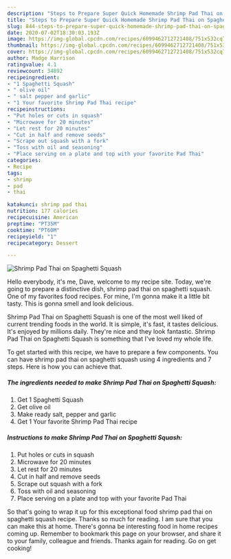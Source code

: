 ```yaml
---
description: "Steps to Prepare Super Quick Homemade Shrimp Pad Thai on Spaghetti Squash"
title: "Steps to Prepare Super Quick Homemade Shrimp Pad Thai on Spaghetti Squash"
slug: 844-steps-to-prepare-super-quick-homemade-shrimp-pad-thai-on-spaghetti-squash
date: 2020-07-02T18:30:03.193Z
image: https://img-global.cpcdn.com/recipes/6099462712721408/751x532cq70/shrimp-pad-thai-on-spaghetti-squash-recipe-main-photo.jpg
thumbnail: https://img-global.cpcdn.com/recipes/6099462712721408/751x532cq70/shrimp-pad-thai-on-spaghetti-squash-recipe-main-photo.jpg
cover: https://img-global.cpcdn.com/recipes/6099462712721408/751x532cq70/shrimp-pad-thai-on-spaghetti-squash-recipe-main-photo.jpg
author: Madge Harrison
ratingvalue: 4.1
reviewcount: 34892
recipeingredient:
- "1 Spaghetti Squash"
- " olive oil"
- " salt pepper and garlic"
- "1 Your favorite Shrimp Pad Thai recipe"
recipeinstructions:
- "Put holes or cuts in squash"
- "Microwave for 20 minutes"
- "Let rest for 20 minutes"
- "Cut in half and remove seeds"
- "Scrape out squash with a fork"
- "Toss with oil and seasoning"
- "Place serving on a plate and top with your favorite Pad Thai"
categories:
- Recipe
tags:
- shrimp
- pad
- thai

katakunci: shrimp pad thai 
nutrition: 177 calories
recipecuisine: American
preptime: "PT35M"
cooktime: "PT60M"
recipeyield: "1"
recipecategory: Dessert

---
```



![Shrimp Pad Thai on Spaghetti Squash](https://img-global.cpcdn.com/recipes/6099462712721408/751x532cq70/shrimp-pad-thai-on-spaghetti-squash-recipe-main-photo.jpg)

Hello everybody, it's me, Dave, welcome to my recipe site. Today, we're going to prepare a distinctive dish, shrimp pad thai on spaghetti squash. One of my favorites food recipes. For mine, I'm gonna make it a little bit tasty. This is gonna smell and look delicious.



Shrimp Pad Thai on Spaghetti Squash is one of the most well liked of current trending foods in the world. It is simple, it's fast, it tastes delicious. It's enjoyed by millions daily. They're nice and they look fantastic. Shrimp Pad Thai on Spaghetti Squash is something that I've loved my whole life.


To get started with this recipe, we have to prepare a few components. You can have shrimp pad thai on spaghetti squash using 4 ingredients and 7 steps. Here is how you can achieve that.

<!--inarticleads1-->

##### The ingredients needed to make Shrimp Pad Thai on Spaghetti Squash:

1. Get 1 Spaghetti Squash
1. Get  olive oil
1. Make ready  salt, pepper and garlic
1. Get 1 Your favorite Shrimp Pad Thai recipe




<!--inarticleads2-->

##### Instructions to make Shrimp Pad Thai on Spaghetti Squash:

1. Put holes or cuts in squash
1. Microwave for 20 minutes
1. Let rest for 20 minutes
1. Cut in half and remove seeds
1. Scrape out squash with a fork
1. Toss with oil and seasoning
1. Place serving on a plate and top with your favorite Pad Thai




So that's going to wrap it up for this exceptional food shrimp pad thai on spaghetti squash recipe. Thanks so much for reading. I am sure that you can make this at home. There's gonna be interesting food in home recipes coming up. Remember to bookmark this page on your browser, and share it to your family, colleague and friends. Thanks again for reading. Go on get cooking!
